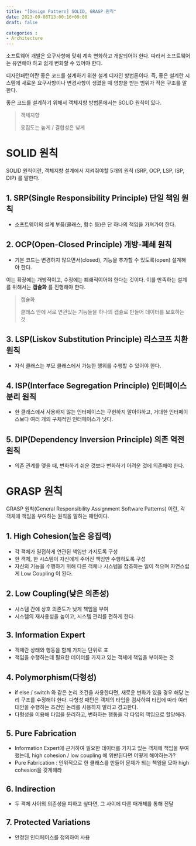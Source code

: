```yaml
---
title: "[Design Pattern] SOLID, GRASP 원칙"
date: 2023-09-06T13:00:16+09:00
draft: false

categories :
- Architecture
---
```



소프트웨어 개발은 요구사항에 맞춰 계속 변화하고 개발되어야 한다. 따라서 소프트웨어는 유연해야 하고 쉽게 변화할 수 있어야 한다.

디자인패턴이란 좋은 코드를 설계하기 위한 설계 디자인 방법론이다. 즉, 좋은 설계란 시스템에 새로운 요구사항이나 변경사항이 생겼을 때 영향을 
받는 범위가 적은 구조를 말한다.

좋은 코드를 설계하기 위해서 객체지향 방법론에서는 SOLID 원칙이 있다.

> 객체지향
> 
> 응집도는 높게 / 결합성은 낮게

# SOLID 원칙
SOLID 원칙이란, 객체지향 설계에서 지켜줘야할 5개의 원칙 (SRP, OCP, LSP, ISP, DIP) 를 말한다.

## 1. SRP(Single Responsibility Principle) 단일 책임 원칙
- 소프트웨어의 설계 부품(클래스, 함수 등)은 단 하나의 책임을 가져가야 한다.

## 2. OCP(Open-Closed Principle) 개방-폐쇄 원칙
- 기본 코드는 변경하지 않으면서(closed), 기능을 추가할 수 있도록(open) 설계해야 한다.

이는 확장에는 개방적이고, 수정에는 폐쇄적이어야 한다는 것이다. 이를 만족하는 설계를 위해서는 **캡슐화** 를 진행해야 한다.

> 캡슐화
> 
> 클래스 안에 서로 연관있는 기능들을 하나의 캡슐로 만들어 데이터를 보호하는 것

## 3. LSP(Liskov Substitution Principle) 리스코프 치환 원칙
- 자식 클래스는 부모 클래스에서 가능한 행위를 수행할 수 있어야 한다.

## 4. ISP(Interface Segregation Principle) 인터페이스 분리 원칙
- 한 클래스에서 사용하지 않는 인터페이스는 구현하지 말아야하고, 거대한 인터페이스보다 여러 개의 구체적인 인터페이스가 낫다.

## 5. DIP(Dependency Inversion Principle) 의존 역전 원칙
- 의존 관계를 맺을 때, 변화하기 쉬운 것보다 변화하기 어려운 것에 의존해야 한다.

# GRASP 원칙
GRASP 원칙(General Responsibility Assignment Software Patterns) 이란, 각 객체에 책임을 부여하는 원칙을 말하는 패턴이다.


## 1. High Cohesion(높은 응집력)
- 각 객체가 밀접하게 연관된 책임만 가지도록 구성
- 한 객체, 한 시스템이 자신에게 주어진 책임만 수행하도록 구성
- 자신의 기능을 수행하기 위해 다른 객체나 시스템을 참조하는 일이 적으며 자연스럽게 Low Coupling 이 된다.

## 2. Low Coupling(낮은 의존성)
- 시스템 간에 상호 의존도가 낮게 책임을 부여
- 시스템의 재사용성을 높이고, 시스템 관리를 편하게 한다.

## 3. Information Expert
- 객체란 상태와 행동을 함께 가지는 단위로 표
- 책임을 수행하는데 필요한 데이터를 가지고 있는 객체에 책임을 부여하는 것

## 4. Polymorphism(다형성)
- if else / switch 와 같은 논리 조건을 사용한다면, 새로운 변화가 있을 경우 해당 논리 구조를 수정해야 한다. 다형성 패턴은 객체의 타입을 검사하여 타입에 따라 여러 대안을 수행하는 조건인 
  논리를 사용하지 말라고 경고한다.
- 다형성을 이용해 타입을 분리하고, 변화하는 행동을 각 타입의 책임으로 할당해라.

## 5. Pure Fabrication
- Information Expert에 근거하여 필요한 데이터를 가지고 있는 객체에 책임을 부여했는데, high cohesion / low coupling 에 위반된다면 어떻게 해야하는가?
- Pure Fabrication : 인위적으로 한 클래스를 만들어 문제가 되는 책임을 모아 high cohesion을 갖게해라

## 6. Indirection
- 두 객체 사이의 의존성을 피하고 싶다면, 그 사이에 다른 매개체를 통해 전달

## 7. Protected Variations
- 안정된 인터페이스를 정의하여 사용

